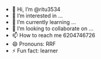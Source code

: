 - 👋 Hi, I’m @ritu3534
- 👀 I’m interested in ...
- 🌱 I’m currently learning ...
- 💞️ I’m looking to collaborate on ...
- 📫 How to reach me 6204746726
- 😄 Pronouns: RRF
- ⚡ Fun fact: learner

<!---
ritu3534/ritu3534 is a ✨ special ✨ repository because its `README.md` (this file) appears on your GitHub profile.
You can click the Preview link to take a look at your changes.
--->
